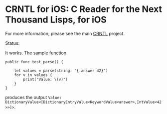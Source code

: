 # CRNTL for iOS: C Reader for the Next Thousand Lisps, for iOS

For more information, please see the main [CRNTL](https://github.com/thunknyc/crntl) project.

Status:

It works. The sample function

```swift4
public func test_parse() {

    let values = parse(string: "{:answer 42}")
    for v in values {
        print("Value: \(v)")
    }
}
```

produces the output `Value: DictionaryValue<[DictionaryEntryValue<KeywordValue<answer>,IntValue<42>>]>`.
